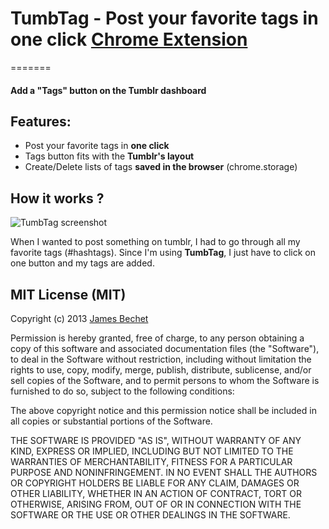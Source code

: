 # TumbTag - Post your favorite tags in one click [Chrome Extension](https://chrome.google.com/webstore/detail/tumbtag-tumblr-easy-add-t/cmbakfeanhaniakabiiabhdjkhgbbdmp/related?utm_source=chrome-ntp-icon)
=======

#### Add a "Tags" button on the Tumblr dashboard

## Features:

- Post your favorite tags in **one click**
- Tags button fits with the **Tumblr's layout**
- Create/Delete lists of tags **saved in the browser** (chrome.storage)

## How it works ?

![TumbTag screenshot](https://raw.github.com/jboulouloubi/tumbtag/master/tumbtag.png "A screenshot of how TumbTag is fitting in Tumblr's layout.")

When I wanted to post something on tumblr, I had to go through all my favorite tags (\#hashtags). Since I'm using **TumbTag**, I just have to click on one button and my tags are added.

## MIT License (MIT)

Copyright (c) 2013 [James Bechet](http://jamesbechet.com)

Permission is hereby granted, free of charge, to any person obtaining a copy
of this software and associated documentation files (the "Software"), to deal
in the Software without restriction, including without limitation the rights
to use, copy, modify, merge, publish, distribute, sublicense, and/or sell
copies of the Software, and to permit persons to whom the Software is
furnished to do so, subject to the following conditions:

The above copyright notice and this permission notice shall be included in
all copies or substantial portions of the Software.

THE SOFTWARE IS PROVIDED "AS IS", WITHOUT WARRANTY OF ANY KIND, EXPRESS OR
IMPLIED, INCLUDING BUT NOT LIMITED TO THE WARRANTIES OF MERCHANTABILITY,
FITNESS FOR A PARTICULAR PURPOSE AND NONINFRINGEMENT. IN NO EVENT SHALL THE
AUTHORS OR COPYRIGHT HOLDERS BE LIABLE FOR ANY CLAIM, DAMAGES OR OTHER
LIABILITY, WHETHER IN AN ACTION OF CONTRACT, TORT OR OTHERWISE, ARISING FROM,
OUT OF OR IN CONNECTION WITH THE SOFTWARE OR THE USE OR OTHER DEALINGS IN
THE SOFTWARE.